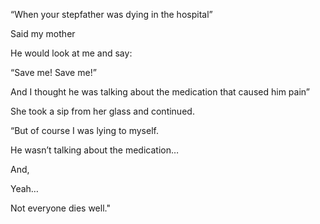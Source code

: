 ﻿---
layout: source/_posts
Title: Mário
Author: Miguel Caldas
date: 2021-02-24 15:21:52
---


“When your stepfather was dying in the hospital”

Said my mother

He would look at me and say:

“Save me! Save me!”

And I thought he was talking about the medication that caused him pain”

She took a sip from her glass and continued.


“But of course I was lying to myself.

He wasn’t talking about the medication…

And,

Yeah…

Not everyone dies well."


